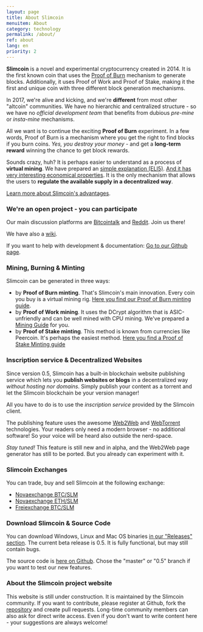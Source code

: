 ```yaml
---
layout: page
title: About Slimcoin
menuitem: About
category: technology
permalink: /about/
ref: about
lang: en
priority: 2
---
```


**Slimcoin** is a novel and experimental cryptocurrency created in 2014. It is the first known coin that uses the [Proof of Burn](https://en.bitcoin.it/wiki/Proof_of_burn) mechanism to generate blocks. Additionally, it uses Proof of Work and Proof of Stake, making it the first and unique coin with three different block generation mechanisms.

In 2017, we're alive and kicking, and we're **different** from most other "altcoin" communities. We have no hierarchic and centralized structure - so we have no *official development team* that benefits from dubious *pre-mine* or *insta-mine* mechanisms.

All we want is to continue the exciting **Proof of Burn** experiment.  In a few words, Proof of Burn is a mechanism where you get the right to find blocks if you burn coins. *Yes, you destroy your money* - and get a **long-term reward** winning the chance to get block rewards. 

Sounds crazy, huh? It is perhaps easier to understand as a process of **virtual mining**. We have prepared an [simple explanation (ELI5)](/proof-of-burn-eli5/). [And it has very interesting economical properties](https://github.com/slimcoin-project/Slimcoin/wiki/The-magic-of-Proof-of-Burn). It is the only mechanism that allows the users to **regulate the available supply in a decentralized way**.

[Learn more about Slimcoin's advantages](/advantages/).

### We're an open project - you can participate

Our main discussion platforms are [Bitcointalk](https://bitcointalk.org/index.php?topic=1141676.0) and [Reddit](http://reddit.com/r/slimcoin). Join us there!

We have also a [wiki](https://github.com/slimcoin-project/Slimcoin/wiki).

If you want to help with development & documentation: [Go to our Github page](https://github.com/slimcoin-project/).

### Mining, Burning & Minting

Slimcoin can be generated in three ways:

* by **Proof of Burn minting**. That's Slimcoin's main innovation. Every coin you buy is a virtual mining rig. [Here you find our Proof of Burn minting guide](/proof-of-burn-guide/).
* by **Proof of Work mining**. It uses the DCrypt algorithm that is ASIC-unfriendly and can be well mined with CPU mining. We've prepared a [Mining Guide](/mining-guide/) for you.
* by **Proof of Stake minting**. This method is known from currencies like Peercoin. It's perhaps the easiest method. [Here you find a Proof of Stake Minting guide](/proof-of-stake-guide/)

### Inscription service & Decentralized Websites

Since version 0.5, Slimcoin has a built-in blockchain website publishing service which lets you **publish websites or blogs** in a decentralized way *without hosting nor domains*. Simply publish your content as a torrent and let the Slimcoin blockchain be your version manager!

All you have to do is to use the *inscription service* provided by the Slimcoin client.

The publishing feature uses the awesome [Web2Web](https://github.com/elendirx/web2web) and [WebTorrent](https://webtorrent.io/) technologies. Your readers only need a modern browser - no additional software! So your voice will be heard also outside the nerd-space.

*Stay tuned!* This feature is still new and in alpha, and the Web2Web page generator has still to be ported. But you already can experiment with it.

### Slimcoin Exchanges

You can trade, buy and sell Slimcoin at the following exchange:

* [Novaexchange BTC/SLM](https://novaexchange.com/market/BTC_SLM)
* [Novaexchange ETH/SLM](https://novaexchange.com/market/ETH_SLM)
* [Freiexchange BTC/SLM](https://freiexchange.com/market/SLM/BTC)

### Download Slimcoin & Source Code

You can download Windows, Linux and Mac OS binaries [in our "Releases" section](https://github.com/slimcoin-project/Slimcoin/releases). The current beta release is 0.5. It is fully functional, but may still contain bugs.

The source code is [here on Github](https://github.com/slimcoin-project/Slimcoin). Chose the "master" or "0.5" branch if you want to test our new features.

### About the Slimcoin project website

This website is still under construction. It is maintained by the Slimcoin community. If you want to contribute, please register at Github, fork the [repository](https://github.com/slimcoin-project/slimcoin-project.github.io) and create pull requests. Long-time community members can also ask for direct write access. Even if you don't want to write content here - your suggestions are always welcome!
